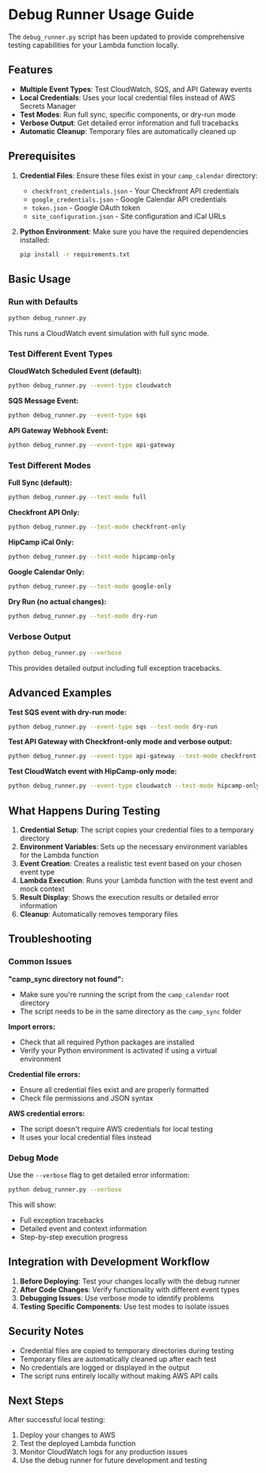# Debug Runner Usage Guide

The `debug_runner.py` script has been updated to provide comprehensive testing capabilities for your Lambda function locally.

## Features

- **Multiple Event Types**: Test CloudWatch, SQS, and API Gateway events
- **Local Credentials**: Uses your local credential files instead of AWS Secrets Manager
- **Test Modes**: Run full sync, specific components, or dry-run mode
- **Verbose Output**: Get detailed error information and full tracebacks
- **Automatic Cleanup**: Temporary files are automatically cleaned up

## Prerequisites

1. **Credential Files**: Ensure these files exist in your `camp_calendar` directory:
   - `checkfront_credentials.json` - Your Checkfront API credentials
   - `google_credentials.json` - Google Calendar API credentials
   - `token.json` - Google OAuth token
   - `site_configuration.json` - Site configuration and iCal URLs

2. **Python Environment**: Make sure you have the required dependencies installed:
   ```bash
   pip install -r requirements.txt
   ```

## Basic Usage

### Run with Defaults
```bash
python debug_runner.py
```
This runs a CloudWatch event simulation with full sync mode.

### Test Different Event Types

**CloudWatch Scheduled Event (default):**
```bash
python debug_runner.py --event-type cloudwatch
```

**SQS Message Event:**
```bash
python debug_runner.py --event-type sqs
```

**API Gateway Webhook Event:**
```bash
python debug_runner.py --event-type api-gateway
```

### Test Different Modes

**Full Sync (default):**
```bash
python debug_runner.py --test-mode full
```

**Checkfront API Only:**
```bash
python debug_runner.py --test-mode checkfront-only
```

**HipCamp iCal Only:**
```bash
python debug_runner.py --test-mode hipcamp-only
```

**Google Calendar Only:**
```bash
python debug_runner.py --test-mode google-only
```

**Dry Run (no actual changes):**
```bash
python debug_runner.py --test-mode dry-run
```

### Verbose Output
```bash
python debug_runner.py --verbose
```
This provides detailed output including full exception tracebacks.

## Advanced Examples

**Test SQS event with dry-run mode:**
```bash
python debug_runner.py --event-type sqs --test-mode dry-run
```

**Test API Gateway with Checkfront-only mode and verbose output:**
```bash
python debug_runner.py --event-type api-gateway --test-mode checkfront-only --verbose
```

**Test CloudWatch event with HipCamp-only mode:**
```bash
python debug_runner.py --event-type cloudwatch --test-mode hipcamp-only
```

## What Happens During Testing

1. **Credential Setup**: The script copies your credential files to a temporary directory
2. **Environment Variables**: Sets up the necessary environment variables for the Lambda function
3. **Event Creation**: Creates a realistic test event based on your chosen event type
4. **Lambda Execution**: Runs your Lambda function with the test event and mock context
5. **Result Display**: Shows the execution results or detailed error information
6. **Cleanup**: Automatically removes temporary files

## Troubleshooting

### Common Issues

**"camp_sync directory not found":**
- Make sure you're running the script from the `camp_calendar` root directory
- The script needs to be in the same directory as the `camp_sync` folder

**Import errors:**
- Check that all required Python packages are installed
- Verify your Python environment is activated if using a virtual environment

**Credential file errors:**
- Ensure all credential files exist and are properly formatted
- Check file permissions and JSON syntax

**AWS credential errors:**
- The script doesn't require AWS credentials for local testing
- It uses your local credential files instead

### Debug Mode

Use the `--verbose` flag to get detailed error information:
```bash
python debug_runner.py --verbose
```

This will show:
- Full exception tracebacks
- Detailed event and context information
- Step-by-step execution progress

## Integration with Development Workflow

1. **Before Deploying**: Test your changes locally with the debug runner
2. **After Code Changes**: Verify functionality with different event types
3. **Debugging Issues**: Use verbose mode to identify problems
4. **Testing Specific Components**: Use test modes to isolate issues

## Security Notes

- Credential files are copied to temporary directories during testing
- Temporary files are automatically cleaned up after each test
- No credentials are logged or displayed in the output
- The script runs entirely locally without making AWS API calls

## Next Steps

After successful local testing:
1. Deploy your changes to AWS
2. Test the deployed Lambda function
3. Monitor CloudWatch logs for any production issues
4. Use the debug runner for future development and testing
